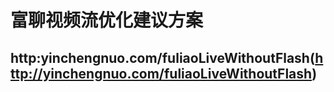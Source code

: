 # 富聊视频流优化建议方案
## http:yinchengnuo.com/fuliaoLiveWithoutFlash(http://yinchengnuo.com/fuliaoLiveWithoutFlash)